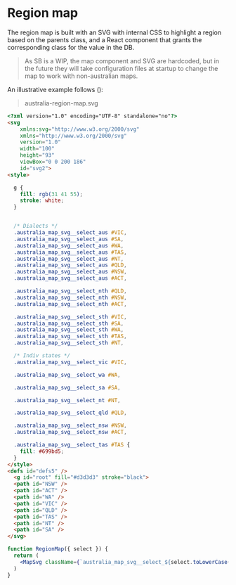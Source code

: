 # Region map

The region map is built with an SVG with internal CSS to highlight a region based on the parents class, and a React component that grants the corresponding class for the value in the DB.

> As SB is a WIP, the map component and SVG are hardcoded, but in the future they will take configuration files at startup to change the map to work with non-australian maps.

An illustrative example follows ():

> australia-region-map.svg

```html
<?xml version="1.0" encoding="UTF-8" standalone="no"?>
<svg
    xmlns:svg="http://www.w3.org/2000/svg"
    xmlns="http://www.w3.org/2000/svg"
    version="1.0"
    width="100"
    height="93"
    viewBox="0 0 200 186"
    id="svg2">
<style>

  g {
    fill: rgb(31 41 55);
    stroke: white;
  }


  /* Dialects */
  .australia_map_svg__select_aus #VIC,
  .australia_map_svg__select_aus #SA,
  .australia_map_svg__select_aus #WA,
  .australia_map_svg__select_aus #TAS,
  .australia_map_svg__select_aus #NT,
  .australia_map_svg__select_aus #QLD,
  .australia_map_svg__select_aus #NSW,
  .australia_map_svg__select_aus #ACT,

  .australia_map_svg__select_nth #QLD,
  .australia_map_svg__select_nth #NSW,
  .australia_map_svg__select_nth #ACT,

  .australia_map_svg__select_sth #VIC,
  .australia_map_svg__select_sth #SA,
  .australia_map_svg__select_sth #WA,
  .australia_map_svg__select_sth #TAS,
  .australia_map_svg__select_sth #NT,

  /* Indiv states */
  .australia_map_svg__select_vic #VIC,

  .australia_map_svg__select_wa #WA,

  .australia_map_svg__select_sa #SA,

  .australia_map_svg__select_nt #NT,

  .australia_map_svg__select_qld #QLD,

  .australia_map_svg__select_nsw #NSW,
  .australia_map_svg__select_nsw #ACT,

  .australia_map_svg__select_tas #TAS {
    fill: #699bd5;
  }
</style>
<defs id="defs5" />
  <g id="root" fill="#d3d3d3" stroke="black">
  <path id="NSW" />
  <path id="ACT" />
  <path id="WA" />
  <path id="VIC" />
  <path id="QLD" />
  <path id="TAS" />
  <path id="NT" />
  <path id="SA" />
</svg>
```

```jsx
function RegionMap({ select }) {
  return (
    <MapSvg className={`australia_map_svg__select_${select.toLowerCase()}`} />
  )
}
```
